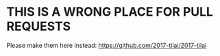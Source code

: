 # THIS IS A WRONG PLACE FOR PULL REQUESTS

Please make them here instead: https://github.com/2017-tilai/2017-tilai
